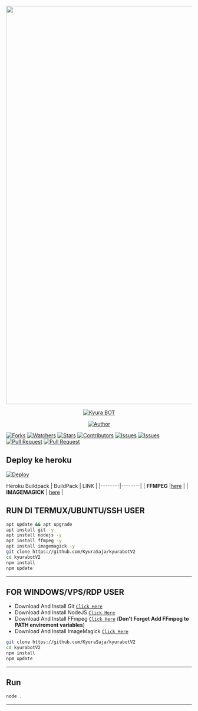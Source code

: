 <p align="center">
<img src="https://raw.githubusercontent.com/KyuraSaja/kyurabotV2/master/src/img1.png" alt="KYURA BOT" width="1080" height="1080"/>
</p> 
<p align="center">
<a href="#"><img title="Kyura BOT" src="https://img.shields.io/badge/kyura bot-green?colorA=%23ff0000&colorB=%23017e40&style=for-the-badge"></a>
</p>
<p align="center">
<a href="https://github.com/nurutomo"><img title="Author" src="https://img.shields.io/badge/Author-nurutomo-blue.svg?style=for-the-badge&logo=github"></a>
</p>
<a href="https://github.com/Dawnfrosty/Mike-bot/network/members"><img title="Forks" src="https://img.shields.io/github/forks/Dawnfrosty/Mike-bot?label=Forks&color=blue&style=flat-square"></a>
<a href="https://github.com/Dawnfrosty/Mike-bot/watchers"><img title="Watchers" src="https://img.shields.io/github/watchers/Dawnfrosty/Mike-bot?label=Watchers&color=green&style=flat-square"></a>
<a href="https://github.com/Dawnfrosty/Mike-bot/stargazers"><img title="Stars" src="https://img.shields.io/github/stars/Dawnfrosty/Mike-bot?label=Stars&color=yellow&style=flat-square"></a>
<a href="https://github.com/Dawnfrosty/Mike-bot/graphs/contributors"><img title="Contributors" src="https://img.shields.io/github/contributors/Dawnfrosty/Mike-bot?label=Contributors&color=blue&style=flat-square"></a>
<a href="https://github.com/Dawnfrosty/Mike-bot/issues"><img title="Issues" src="https://img.shields.io/github/issues/Dawnfrosty/Mike-bot?label=Issues&color=success&style=flat-square"></a>
<a href="https://github.com/Dawnfrosty/Mike-bot/issues?q=is%3Aissue+is%3Aclosed"><img title="Issues" src="https://img.shields.io/github/issues-closed/Dawnfrosty/Mike-bot?label=Issues&color=red&style=flat-square"></a>
<a href="https://github.com/Dawnfrosty/Mike-bot/pulls"><img title="Pull Request" src="https://img.shields.io/github/issues-pr/Dawnfrosty/Mike-bot?label=PullRequest&color=success&style=flat-square"></a>
<a href="https://github.com/Dawnfrosty/Mike-bot/pulls?q=is%3Apr+is%3Aclosed"><img title="Pull Request" src="https://img.shields.io/github/issues-pr-closed/Dawnfrosty/Mike-bot?label=PullRequest&color=red&style=flat-square"></a>


## Deploy ke heroku

[![Deploy](https://www.herokucdn.com/deploy/button.svg)](https://heroku.com/deploy?template=https://github.com/Dawnfrosty/Mike-bot)

Heroku Buildpack
| BuildPack | LINK |
|--------|--------|
| **FFMPEG** |[here](https://github.com/jonathanong/heroku-buildpack-ffmpeg-latest) |
| **IMAGEMAGICK** | [here](https://github.com/DuckyTeam/heroku-buildpack-imagemagick) |

## RUN DI TERMUX/UBUNTU/SSH USER

```bash
apt update && apt upgrade
apt install git -y
apt install nodejs -y
apt install ffmpeg -y
apt install imagemagick -y
git clone https://github.com/KyuraSaja/kyurabotV2
cd kyurabotV2
npm install
npm update
```
---------

## FOR WINDOWS/VPS/RDP USER

* Download And Install Git [`Click Here`](https://git-scm.com/downloads)
* Download And Install NodeJS [`Click Here`](https://nodejs.org/en/download)
* Download And Install FFmpeg [`Click Here`](https://ffmpeg.org/download.html) (**Don't Forget Add FFmpeg to PATH enviroment variables**)
* Download And Install ImageMagick [`Click Here`](https://imagemagick.org/script/download.php)

```bash
git clone https://github.com/KyuraSaja/kyurabotV2
cd kyurabotV2
npm install
npm update
```

---------

## Run

```bash
node .
```

---------
